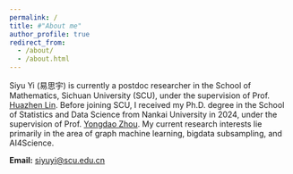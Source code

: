 ```yaml
---
permalink: /
title: #"About me"
author_profile: true
redirect_from: 
  - /about/
  - /about.html
---
```


Siyu Yi (易思宇) is currently a postdoc researcher in the School of Mathematics, Sichuan University (SCU), under the supervision of Prof. [Huazhen Lin](https://www.huazhenlin.com/). Before joining SCU, I received my Ph.D. degree in the School of Statistics and Data Science from Nankai University in 2024, under the supervision of Prof. [Yongdao Zhou](https://my.nankai.edu.cn/stat/zyd/list.htm). My current research interests lie primarily in the area of graph machine learning, bigdata subsampling, and AI4Science.


**Email:** siyuyi@scu.edu.cn

